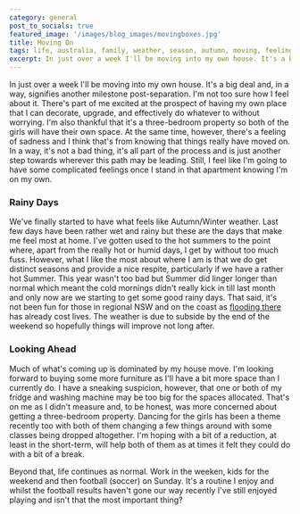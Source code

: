 ```yaml
---
category: general
post_to_socials: true
featured_image: '/images/blog_images/movingboxes.jpg'
title: Moving On
tags: life, australia, family, weather, season, autumn, moving, feelings
excerpt: In just over a week I'll be moving into my own house. It's a big deal and, in a way, signifies another milestone post-separation. I'm not too sure how I feel about it. There's part of me excited at the prospect of having my own place that I can decorate, upgrade, and effectively do whatever to without worrying. I'm also thankful that it's a three-bedroom property so both of the girls will have their own space. At the same time, however, there's a feeling of sadness and I think that's from knowing that things really have moved on.
---
```


In just over a week I'll be moving into my own house. It's a big deal and, in a way, signifies another milestone post-separation. I'm not too sure how I feel about it. There's part of me excited at the prospect of having my own place that I can decorate, upgrade, and effectively do whatever to without worrying. I'm also thankful that it's a three-bedroom property so both of the girls will have their own space. At the same time, however, there's a feeling of sadness and I think that's from knowing that things really have moved on. In a way, it's not a bad thing, it's all part of the process and is just another step towards wherever this path may be leading. Still, I feel like I'm going to have some complicated feelings once I stand in that apartment knowing I'm on my own.

### Rainy Days

We've finally started to have what feels like Autumn/Winter weather. Last few days have been rather wet and rainy but these are the days that make me feel most at home. I've gotten used to the hot summers to the point where, apart from the really hot or humid days, I get by without too much fuss. However, what I like the most about where I am is that we do get distinct seasons and provide a nice respite, particularly if we have a rather hot Summer. This year wasn't too bad but Summer did linger longer than normal which meant the cold mornings didn't really kick in till last month and only now are we starting to get some good rainy days. That said, it's not been fun for those in regional NSW and on the coast as [flooding there](https://www.abc.net.au/news/2025-05-23/nsw-flood-deaths-weather-system-tracking-south/105325192) has already cost lives. The weather is due to subside by the end of the weekend so hopefully things will improve not long after.

### Looking Ahead

Much of what's coming up is dominated by my house move. I'm looking forward to buying some more furniture as I'll have a bit more space than I currently do. I have a sneaking suspicion, however, that one or both of my fridge and washing machine may be too big for the spaces allocated. That's on me as I didn't measure and, to be honest, was more concerned about getting a three-bedroom property. Dancing for the girls has been a theme recently too with both of them changing a few things around with some classes being dropped altogether. I'm hoping with a bit of a reduction, at least in the short-term, will help both of them as at times it felt they could do with a bit of a break.

Beyond that, life continues as normal. Work in the weeken, kids for the weekend and then football (soccer) on Sunday. It's a routine I enjoy and whilst the football results haven't gone our way recently I've still enjoyed playing and isn't that the most important thing?
